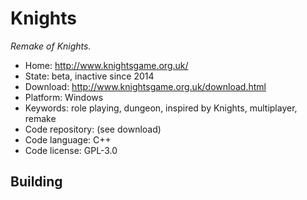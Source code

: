 # Knights

_Remake of Knights._

- Home: http://www.knightsgame.org.uk/
- State: beta, inactive since 2014
- Download: http://www.knightsgame.org.uk/download.html
- Platform: Windows
- Keywords: role playing, dungeon, inspired by Knights, multiplayer, remake
- Code repository: (see download)
- Code language: C++
- Code license: GPL-3.0

## Building
